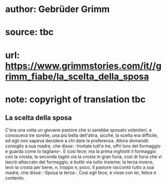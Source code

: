 # author: Gebrüder Grimm
# source: tbc
# url: https://www.grimmstories.com/it//grimm_fiabe/la_scelta_della_sposa
# note: copyright of translation tbc

## La scelta della sposa 

C'era una volta un giovane pastore che si sarebbe sposato volentieri, e
conosceva tre sorelle, una più bella dell'altra, sicché‚ la scelta era
difficile, ed egli non sapeva decidere a chi dare la preferenza. Allora
domandò consiglio a sua madre, che disse: -Invitale tutt'e tre, offri
loro del formaggio e guarda come lo tagliano-. E così fece; ma la prima
inghiottì il formaggio con la crosta; la seconda tagliò via la crosta in
gran furia, così di furia che vi lasciò attaccato del formaggio, e buttò
via tutto insieme; la terza invece, levò la crosta per bene, n‚ troppo
n‚ poco. Il pastore raccontò tutto a sua madre, che disse: -Sposa la
terza-. Così egli fece, e visse con lei, felice e contento.
